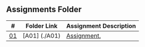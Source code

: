 ## Assignments Folder

|      #      | Folder Link  | Assignment Description |
| :---------: | ------------ | ---------------------- |
| [01](./A01) | [A01]     (./A01) | [Assignment.    ](./A01) |
